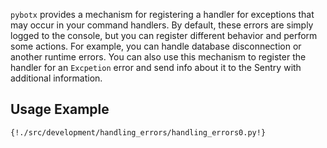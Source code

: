 `pybotx` provides a mechanism for registering a handler for exceptions that may occur in your command handlers. 
By default, these errors are simply logged to the console, but you can register different behavior and perform some actions.
For example, you can handle database disconnection or another runtime errors. You can also use this mechanism to 
register the handler for an `Excpetion` error and send info about it to the Sentry with additional information.

## Usage Example

```python3
{!./src/development/handling_errors/handling_errors0.py!}
```